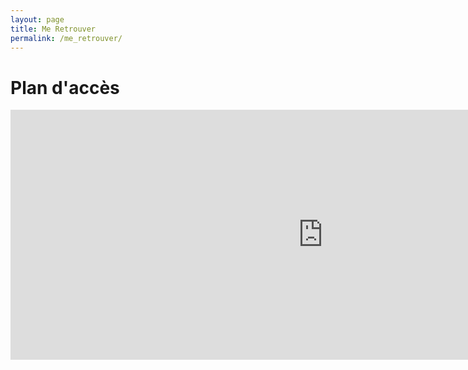 ```yaml
---
layout: page
title: Me Retrouver
permalink: /me_retrouver/
---
```


# Plan d'accès

<iframe src="https://www.google.com/maps/embed?pb=!1m18!1m12!1m3!1d841.2848079538611!2d0.4111190633404383!3d47.05075707745545!2m3!1f0!2f0!3f0!3m2!1i1024!2i768!4f13.1!3m3!1m2!1s0x47fd1151b5dd2d5d%3A0x297eead218ea2d57!2sSafran%20de%20Val!5e1!3m2!1sen!2sfr!4v1667142736620!5m2!1sen!2sfr" width="1000" height="400" style="border:0;" allowfullscreen="" loading="lazy" referrerpolicy="no-referrer-when-downgrade"></iframe>